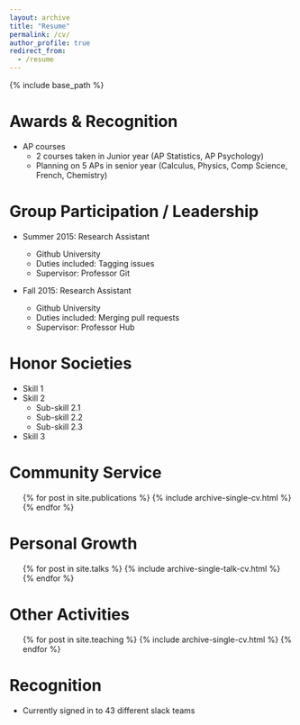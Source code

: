 ```yaml
---
layout: archive
title: "Resume"
permalink: /cv/
author_profile: true
redirect_from:
  - /resume
---
```


{% include base_path %}

Awards & Recognition
======
* AP courses
   * 2 courses taken in Junior year (AP Statistics, AP Psychology)
   * Planning on 5 APs in senior year (Calculus, Physics, Comp Science, French, Chemistry)


Group Participation / Leadership
======
* Summer 2015: Research Assistant
  * Github University
  * Duties included: Tagging issues
  * Supervisor: Professor Git

* Fall 2015: Research Assistant
  * Github University
  * Duties included: Merging pull requests
  * Supervisor: Professor Hub
  
Honor Societies
======
* Skill 1
* Skill 2
  * Sub-skill 2.1
  * Sub-skill 2.2
  * Sub-skill 2.3
* Skill 3

Community Service
======
  <ul>{% for post in site.publications %}
    {% include archive-single-cv.html %}
  {% endfor %}</ul>
  
Personal Growth
======
  <ul>{% for post in site.talks %}
    {% include archive-single-talk-cv.html %}
  {% endfor %}</ul>
  
Other Activities
======
  <ul>{% for post in site.teaching %}
    {% include archive-single-cv.html %}
  {% endfor %}</ul>
  
Recognition
======
* Currently signed in to 43 different slack teams
